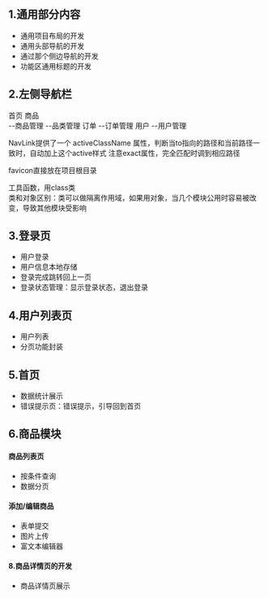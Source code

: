 ## 1.通用部分内容  
- 通用项目布局的开发  
- 通用头部导航的开发  
- 通过那个侧边导航的开发  
- 功能区通用标题的开发  

## 2.左侧导航栏
首页
商品    
--商品管理
--品类管理
订单
--订单管理
用户
--用户管理

NavLink提供了一个 activeClassName 属性，判断当to指向的路径和当前路径一致时，自动加上这个active样式
注意exact属性，完全匹配时调到相应路径    

favicon直接放在项目根目录  

工具函数，用class类  
类和对象区别：类可以做隔离作用域，如果用对象，当几个模块公用时容易被改变，导致其他模块受影响  


## 3.登录页  
- 用户登录  
- 用户信息本地存储  
- 登录完成跳转回上一页  
- 登录状态管理：显示登录状态，退出登录  

## 4.用户列表页
- 用户列表
- 分页功能封装


## 5.首页
- 数据统计展示  
- 错误提示页：错误提示，引导回到首页    

## 6.商品模块  
#### 商品列表页  
- 按条件查询
- 数据分页

#### 添加/编辑商品
- 表单提交  
- 图片上传  
- 富文本编辑器  

#### 8.商品详情页的开发
- 商品详情页展示   




